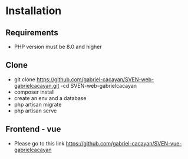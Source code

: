 # Installation

## Requirements

-   PHP version must be 8.0 and higher

## Clone

-   git clone https://github.com/gabriel-cacayan/SVEN-web-gabrielcacayan.git
    -cd SVEN-web-gabrielcacayan
-   composer install
-   create an env and a database
-   php artisan migrate
-   php artisan serve

## Frontend - vue

-   Please go to this link https://github.com/gabriel-cacayan/SVEN-vue-gabrielcacayan
